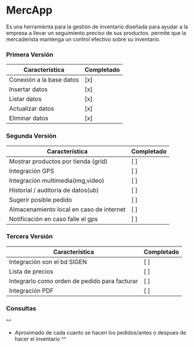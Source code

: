 # MercApp

Es una herramienta para la gestión de inventario diseñada para ayudar a la empresa a llevar un seguimiento preciso de sus productos.
permite que la mercaderista mantenga un control efectivo sobre su inventario.

### Primera Versión
| Característica | Completado |
| -------------- | ---------- |
| Conexión a la base datos | [x] |
| Insertar datos | [x] |
| Listar datos | [x] |
| Actualizar datos | [x] |
| Eliminar datos | [x] |

### Segunda Versión
| Característica | Completado |
| -------------- | ---------- |
| Mostrar productos por tienda (grid) | [ ] |
| Integración GPS | [ ] |
| Integración multimedia(img,video) | [ ] |
| Historial / auditoria de datos(ub) | [ ] |
| Sugerir posible pedido | [ ] |
| Almacenamiento local en caso de internet | [ ] |
| Notificación en caso falle el gps | [ ] |

### Tercera Versión
| Característica | Completado |
| -------------- | ---------- |
| Integración son el bd SIGEN | [ ] |
| Lista de precios | [ ] |
| Integrarlo como orden de pedido para facturar| [ ] |
| Integración PDF | [ ] |

### Consultas

^^
- Aproximado de cada cuanto se hacen los pedidos/antes o despues de hacer el inventario
^^
